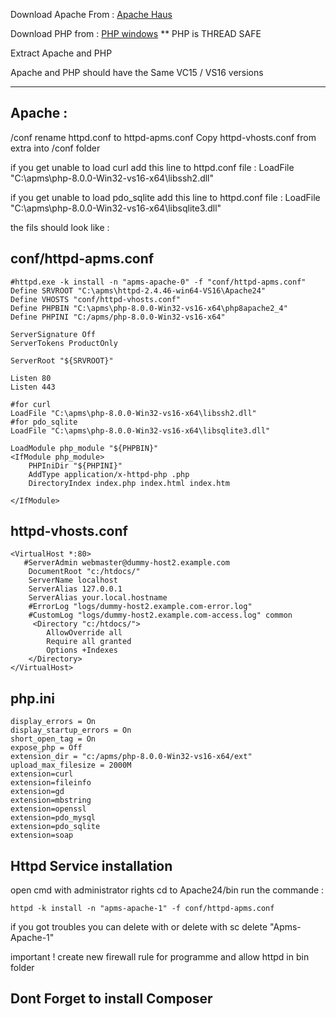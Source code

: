 Download Apache From : [Apache Haus](https://www.apachehaus.com/cgi-bin/download.plx)

Download PHP from :  [PHP windows](https://windows.php.net/download) **  PHP is THREAD SAFE

Extract Apache and PHP

Apache and PHP should have the Same VC15 / VS16 versions

---

Apache :
---
/conf
rename httpd.conf to httpd-apms.conf
Copy httpd-vhosts.conf from extra into /conf folder

if you get unable to load curl 
add this line to httpd.conf file :
LoadFile "C:\apms\php-8.0.0-Win32-vs16-x64\libssh2.dll"

if you get unable to load pdo_sqlite 
add this line to httpd.conf file :
LoadFile "C:\apms\php-8.0.0-Win32-vs16-x64\libsqlite3.dll"


the fils should look like :

conf/httpd-apms.conf
---
```
#httpd.exe -k install -n "apms-apache-0" -f "conf/httpd-apms.conf"
Define SRVROOT "C:\apms\httpd-2.4.46-win64-VS16\Apache24"
Define VHOSTS "conf/httpd-vhosts.conf"
Define PHPBIN "C:\apms\php-8.0.0-Win32-vs16-x64\php8apache2_4"
Define PHPINI "C:/apms/php-8.0.0-Win32-vs16-x64"

ServerSignature Off
ServerTokens ProductOnly

ServerRoot "${SRVROOT}"

Listen 80
Listen 443

#for curl
LoadFile "C:\apms\php-8.0.0-Win32-vs16-x64\libssh2.dll"
#for pdo_sqlite
LoadFile "C:\apms\php-8.0.0-Win32-vs16-x64\libsqlite3.dll"

LoadModule php_module "${PHPBIN}"
<IfModule php_module>
	PHPIniDir "${PHPINI}"
	AddType application/x-httpd-php .php	
	DirectoryIndex index.php index.html index.htm
	
</IfModule>
```

httpd-vhosts.conf
---
```
<VirtualHost *:80>
   #ServerAdmin webmaster@dummy-host2.example.com
    DocumentRoot "c:/htdocs/"
    ServerName localhost
    ServerAlias 127.0.0.1
	ServerAlias your.local.hostname
	#ErrorLog "logs/dummy-host2.example.com-error.log"
    #CustomLog "logs/dummy-host2.example.com-access.log" common
	 <Directory "c:/htdocs/">
		AllowOverride all
		Require all granted
		Options +Indexes
    </Directory>   
</VirtualHost>
```

php.ini
---
```
display_errors = On
display_startup_errors = On
short_open_tag = On
expose_php = Off
extension_dir = "c:/apms/php-8.0.0-Win32-vs16-x64/ext"
upload_max_filesize = 2000M
extension=curl
extension=fileinfo
extension=gd
extension=mbstring
extension=openssl
extension=pdo_mysql
extension=pdo_sqlite
extension=soap
```



Httpd Service installation
---
open cmd with administrator rights
cd to Apache24/bin 
run the commande :
```
httpd -k install -n "apms-apache-1" -f conf/httpd-apms.conf
```
if you got troubles you can delete with 
or delete with
sc delete "Apms-Apache-1"

important !
create new firewall rule for programme and allow httpd in bin folder


Dont Forget to install Composer 
---

